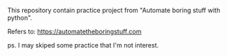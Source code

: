This repository contain practice project from "Automate boring stuff with python".

Refers to: https://automatetheboringstuff.com

ps. I may skiped some practice that I'm not interest.